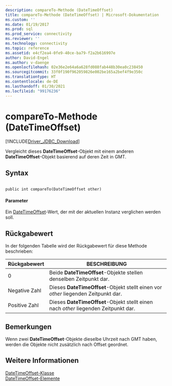 ```yaml
---
description: compareTo-Methode (DateTimeOffset)
title: compareTo-Methode (DateTimeOffset) | Microsoft-Dokumentation
ms.custom: ''
ms.date: 01/19/2017
ms.prod: sql
ms.prod_service: connectivity
ms.reviewer: ''
ms.technology: connectivity
ms.topic: reference
ms.assetid: e4cf2ea4-0fe9-40ce-ba79-f2a2b616997e
author: David-Engel
ms.author: v-daenge
ms.openlocfilehash: 02e36e2e64a6a628fd088fab448b30ea0c238450
ms.sourcegitcommit: 33f0f190f962059826e002be165a2bef4f9e350c
ms.translationtype: HT
ms.contentlocale: de-DE
ms.lasthandoff: 01/30/2021
ms.locfileid: "99176236"
---
```

# <a name="compareto-method-datetimeoffset"></a>compareTo-Methode (DateTimeOffset)
[!INCLUDE[Driver_JDBC_Download](../../../includes/driver_jdbc_download.md)]

  Vergleicht dieses **DateTimeOffset**-Objekt mit einem anderen **DateTimeOffset**-Objekt basierend auf deren Zeit in GMT.  
  
## <a name="syntax"></a>Syntax  
  
```  
  
public int compareTo(DateTimeOffset other)  
```  
  
#### <a name="parameters"></a>Parameter  
 Ein [DateTimeOffset](../../../connect/jdbc/reference/datetimeoffset-class.md)-Wert, der mit der aktuellen Instanz verglichen werden soll.  
  
## <a name="return-value"></a>Rückgabewert  
 In der folgenden Tabelle wird der Rückgabewert für diese Methode beschrieben:  
  
|Rückgabewert|BESCHREIBUNG|  
|------------------|-----------------|  
|0|Beide **DateTimeOffset**-Objekte stellen denselben Zeitpunkt dar.|  
|Negative Zahl|Dieses **DateTimeOffset**-Objekt stellt einen vor *other* liegenden Zeitpunkt dar.|  
|Positive Zahl|Dieses **DateTimeOffset**-Objekt stellt einen nach *other* liegenden Zeitpunkt dar.|  
  
## <a name="remarks"></a>Bemerkungen  
 Wenn zwei **DateTimeOffset**-Objekte dieselbe Uhrzeit nach GMT haben, werden die Objekte nicht zusätzlich nach Offset geordnet.  
  
## <a name="see-also"></a>Weitere Informationen  
 [DateTimeOffset-Klasse](../../../connect/jdbc/reference/datetimeoffset-class.md)   
 [DateTimeOffset-Elemente](../../../connect/jdbc/reference/datetimeoffset-members.md)  
  
  
